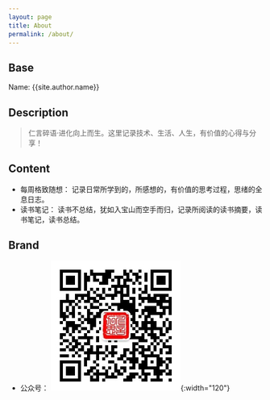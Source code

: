 ```yaml
---
layout: page
title: About
permalink: /about/
---
```


## Base 

Name: {{site.author.name}}


## Description

> 仁言碎语·进化向上而生。这里记录技术、生活、人生，有价值的心得与分享！


## Content

* 每周格致随想： 记录日常所学到的，所感想的，有价值的思考过程，思绪的全息日志。
* 读书笔记： 读书不总结，犹如入宝山而空手而归，记录所阅读的读书摘要，读书笔记，读书总结。


## Brand

- 公众号：
![仁言九思](/assets/images/qrcode_renyan.jpg){:width="120"}


